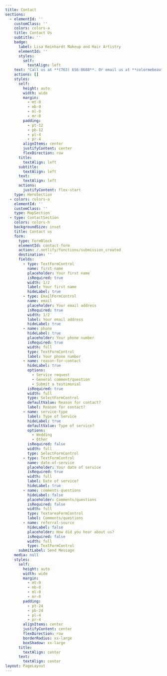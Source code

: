 ```yaml
---
title: Contact
sections:
  - elementId: ''
    customClass: ''
    colors: colors-a
    title: Contact Us
    subtitle: ''
    badge:
      label: Lisa Reinhardt Makeup and Hair Artistry
      elementId: ''
      styles:
        self:
          textAlign: left
    text: "Call us at **(763) 656-8688**. Or email us at **colormebeautiful01@yahoo.com**.\n\nOr visit us at 7860 Vinewood LN N, Suite #20, Maple Grove,\_MN\_55369. We are located inside Salons by JC. In-Studio is by appointment only\n"
    actions: []
    styles:
      self:
        height: auto
        width: wide
        margin:
          - mt-0
          - mb-0
          - ml-0
          - mr-0
        padding:
          - pt-12
          - pb-12
          - pl-4
          - pr-4
        alignItems: center
        justifyContent: center
        flexDirection: row
      title:
        textAlign: left
      subtitle:
        textAlign: left
      text:
        textAlign: left
      actions:
        justifyContent: flex-start
    type: HeroSection
  - colors: colors-a
    elementId: ''
    customClass: ''
    type: MapSection
  - type: ContactSection
    colors: colors-h
    backgroundSize: inset
    title: Contact us
    form:
      type: FormBlock
      elementId: contact-form
      action: /.netlify/functions/submission_created
      destination: ''
      fields:
        - type: TextFormControl
          name: first-name
          placeholder: Your first name
          isRequired: true
          width: 1/2
          label: Your first name
          hideLabel: true
        - type: EmailFormControl
          name: email
          placeholder: Your email address
          isRequired: true
          width: 1/2
          label: Your email address
          hideLabel: true
        - name: phone
          hideLabel: true
          placeholder: Your phone number
          isRequired: true
          width: full
          type: TextFormControl
          label: Your phone number
        - name: reason-for-contact
          hideLabel: true
          options:
            - Service request
            - General comment/question
            - Submit a testimonial
          isRequired: true
          width: full
          type: SelectFormControl
          defaultValue: Reason for contact?
          label: Reason for contact?
        - name: service-type
          label: Type of Service
          hideLabel: true
          defaultValue: Type of service?
          options:
            - Wedding
            - Other
          isRequired: false
          width: full
          type: SelectFormControl
        - type: TextFormControl
          name: date-of-service
          placeholder: Your date of service
          isRequired: true
          width: full
          label: Date of service?
          hideLabel: true
        - name: comments-questions
          hideLabel: false
          placeholder: Comments/questions
          isRequired: false
          width: full
          type: TextareaFormControl
          label: Comments/questions
        - name: referral-source
          hideLabel: false
          placeholder: How did you hear about us?
          isRequired: false
          width: full
          type: TextFormControl
      submitLabel: Send Message
    media: null
    styles:
      self:
        height: auto
        width: wide
        margin:
          - mt-9
          - mb-0
          - ml-0
          - mr-0
        padding:
          - pt-24
          - pb-24
          - pl-4
          - pr-4
        alignItems: center
        justifyContent: center
        flexDirection: row
        borderRadius: xx-large
        boxShadow: xx-large
      title:
        textAlign: center
      text:
        textAlign: center
layout: PageLayout
---
```

